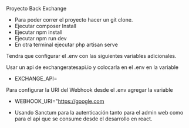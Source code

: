 

Proyecto Back Exchange

- Para poder correr el proyecto hacer un git clone.
- Ejecutar composer Install
- Ejecutar npm install
- Ejecutar npm run dev
- En otra terminal ejecutar php artisan serve

Tendra que configurar el .env con las siguientes variables adicionales.

Usar un api de exchangeratesapi.io y colocarla en el .env en la variable
 - EXCHANGE_API= 

Para configurar la URI del Webhook desde el .env agregar la variable 
 - WEBHOOK_URI="https://google.com


- Usando Sanctum para la autenticación tanto para el admin web como para el api que se consume desde el desarrollo en react.